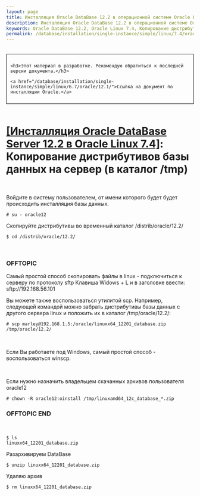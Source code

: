 ```yaml
---
layout: page
title: Инсталляция Oracle DataBase 12.2 в операционной системе Oracle Linux 7.4 - Копирование дистрибутивов базы данных на сервер
description: Инсталляция Oracle DataBase 12.2 в операционной системе Oracle Linux 7.4 - Копирование дистрибутивов базы данных на сервер
keywords: Oracle DataBase 12.2, Oracle Linux 7.4, Копирование дистрибутивов
permalink: /database/installation/single-instance/simple/linux/7.4/oracle/12.2/copy-oracle-distrib-on-server/
---
```


<br/>

<div style="padding:10px; border:thin solid black;">

	<h3>Этот материал в разработке. Рекомендую обратиться к последней версии документа.</h3>

    <a href="/database/installation/single-instance/simple/linux/6.7/oracle/12.1/">Ссылка на документ по инсталляции Oracle.</a>

</div>

<br/>

# <a href="/database/installation/single-instance/simple/linux/7.4/oracle/12.2/">[Инсталляция Oracle DataBase Server 12.2 в Oracle Linux 7.4]</a>: Копирование дистрибутивов базы данных на сервер (в каталог /tmp)


<br/>

Войдите в систему пользователем, от имени которого будет будет происходить инсталляция базы данных.

	# su - oracle12


Скопируйте дистрибутивы во временный каталог /distrib/oracle/12.2/

	$ cd /distrib/oracle/12.2/


<br/>

### OFFTOPIC

Самый простой способ скопировать файлы в linux - подключиться к серверу по протоколу sftp
Клавиша Widows + L и в заголовке ввести: sftp://192.168.56.101


Вы можете также воспользоваться утилитой scp. Например, следующей командой можно забрать дистрибутивы базы данных с другого сервера linux и положить их в каталог /tmp/oracle/12.2/:

	# scp marley@192.168.1.5:/oracle/linuxx64_12201_database.zip /tmp/oracle/12.2/

<br/>

Если Вы работаете под Windows, самый простой способ - воспользоваться winscp.

<br/>

Если нужно назначить владельцем скачанных архивов пользователя oracle12

	# chown -R oracle12:oinstall /tmp/linuxamd64_12c_database_*.zip


### OFFTOPIC END

<br/>

	$ ls
	linuxx64_12201_database.zip

Разархивируем DataBase

	$ unzip linuxx64_12201_database.zip

Удаляю архив

	$ rm linuxx64_12201_database.zip
